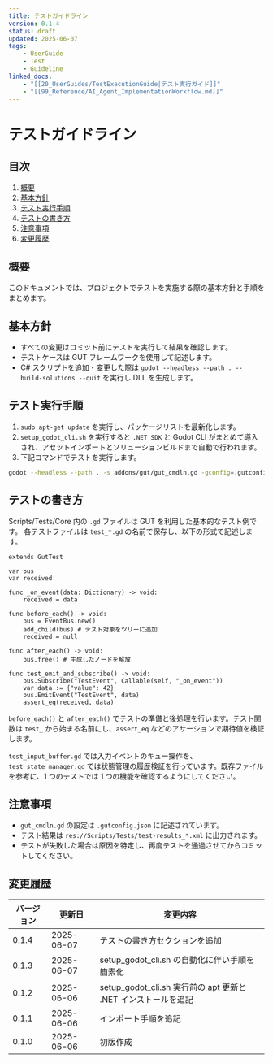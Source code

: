 ```yaml
---
title: テストガイドライン
version: 0.1.4
status: draft
updated: 2025-06-07
tags:
    - UserGuide
    - Test
    - Guideline
linked_docs:
    - "[[20_UserGuides/TestExecutionGuide|テスト実行ガイド]]"
    - "[[99_Reference/AI_Agent_ImplementationWorkflow.md]]"
---
```


# テストガイドライン

## 目次
1. [概要](#概要)
2. [基本方針](#基本方針)
3. [テスト実行手順](#テスト実行手順)
4. [テストの書き方](#テストの書き方)
5. [注意事項](#注意事項)
6. [変更履歴](#変更履歴)

## 概要

このドキュメントでは、プロジェクトでテストを実施する際の基本方針と手順をまとめます。

## 基本方針

- すべての変更はコミット前にテストを実行して結果を確認します。
- テストケースは GUT フレームワークを使用して記述します。
- C# スクリプトを追加・変更した際は `godot --headless --path . --build-solutions --quit` を実行し DLL を生成します。

## テスト実行手順

1. `sudo apt-get update` を実行し、パッケージリストを最新化します。
2. `setup_godot_cli.sh` を実行すると `.NET SDK` と Godot CLI がまとめて導入され、アセットインポートとソリューションビルドまで自動で行われます。
3. 下記コマンドでテストを実行します。

```bash
godot --headless --path . -s addons/gut/gut_cmdln.gd -gconfig=.gutconfig.json
```

## テストの書き方

Scripts/Tests/Core 内の `.gd` ファイルは GUT を利用した基本的なテスト例です。
各テストファイルは `test_*.gd` の名前で保存し、以下の形式で記述します。

```gdscript
extends GutTest

var bus
var received

func _on_event(data: Dictionary) -> void:
    received = data

func before_each() -> void:
    bus = EventBus.new()
    add_child(bus) # テスト対象をツリーに追加
    received = null

func after_each() -> void:
    bus.free() # 生成したノードを解放

func test_emit_and_subscribe() -> void:
    bus.Subscribe("TestEvent", Callable(self, "_on_event"))
    var data := {"value": 42}
    bus.EmitEvent("TestEvent", data)
    assert_eq(received, data)
```

`before_each()` と `after_each()` でテストの準備と後処理を行います。テスト関数は
`test_` から始まる名前にし、`assert_eq` などのアサーションで期待値を検証します。

`test_input_buffer.gd` では入力イベントのキュー操作を、`test_state_manager.gd`
では状態管理の履歴検証を行っています。既存ファイルを参考に、1 つのテストでは 1
つの機能を確認するようにしてください。

## 注意事項

- `gut_cmdln.gd` の設定は `.gutconfig.json` に記述されています。
- テスト結果は `res://Scripts/Tests/test-results_*.xml` に出力されます。
- テストが失敗した場合は原因を特定し、再度テストを通過させてからコミットしてください。

## 変更履歴

| バージョン | 更新日     | 変更内容 |
| ---------- | ---------- | -------- |
| 0.1.4      | 2025-06-07 | テストの書き方セクションを追加 |
| 0.1.3      | 2025-06-07 | setup_godot_cli.sh の自動化に伴い手順を簡素化 |
| 0.1.2      | 2025-06-06 | setup_godot_cli.sh 実行前の apt 更新と .NET インストールを追記 |
| 0.1.1      | 2025-06-06 | インポート手順を追記 |
| 0.1.0      | 2025-06-06 | 初版作成 |

